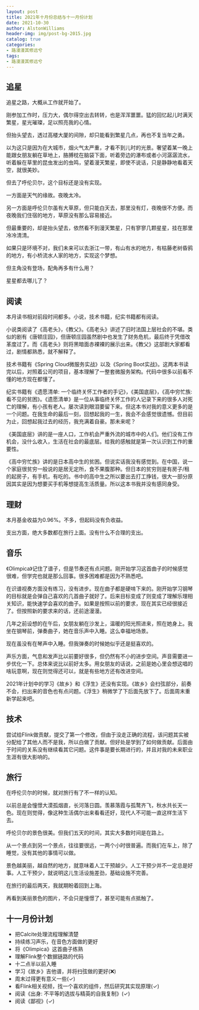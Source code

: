 ```yaml
---
layout: post
title: 2021年十月份总结与十一月份计划
date: 2021-10-30
author: AlstonWilliams
header-img: img/post-bg-2015.jpg
catalog: true
categories:
- 路漫漫其修远兮
tags:
- 路漫漫其修远兮
---
```


## 追星

追星之路，大概从工作就开始了。

刚参加工作时，压力大，偶尔得空出去转转，也是浑浑噩噩。猛的回忆起儿时满天繁星，星光璀璨，足以照亮我的心情。

但抬头望去，透过高楼大厦的间隙，却只能看到繁星几点，再也不复当年之勇。

以为这只是因为在大城市，烟火气太严重，才看不到儿时的光景。奢望着某一晚上能跟女朋友躺在草地上，胳膊枕在脑袋下面，听着旁边的瀑布或者小河潺潺流水，听着躲在草里的昆虫发出的虫鸣，望着漫天繁星，即使不说话，只是静静地看着天空，就很美妙。

但去了呼伦贝尔，这个目标还是没有实现。

一方面是天气的缘故。夜晚太冷。

另一方面是呼伦贝尔虽有大草原，但只能白天去，那里没有灯，夜晚很不方便。而夜晚我们住宿的地方，草原没有那么容易接近。

但最重要的，却是抬头望去，依然看不到漫天繁星，只有寥寥几颗星星，挂在那里冷冷清清。

如果只是环境不对，我们未来可以去浙江一带，有山有水的地方，有枯藤老树昏鸦的地方，有小桥流水人家的地方，实现这个梦想。

但主角没有登场，配角再多有什么用？

星星都去哪儿了？

## 阅读

本月读书相对前段时间都多。小说，技术书籍，纪实书籍都有阅读。

小说类阅读了《高老头》，《教父》。《高老头》讲述了旧时法国上层社会的不堪。类似的剧有《唐顿庄园》，但唐顿庄园虽然剧中也发生了财务危机，最后终于凭借改革度过了。而《高老头》则将黑暗面赤裸裸的展示出来。《教父》这部剧大家都看过，剧情都熟悉，就不解释了。

技术书籍有《Spring Cloud微服务实战》以及《Spring Boot实战》。这两本书读完以后，对照着公司的项目，基本理解了一整套微服务架构。代码中很多以前看不懂的地方现在都懂了。

纪实书籍有《遗愿清单: 一个临终关怀工作者的手记》，《美国底层》，《高中穷忙族: 看不见的贫困》。《遗愿清单》是一位从事临终关怀工作的人记录下来的很多人对死亡的理解，有小孩有老人。屡次读到眼泪要留下来。但这本书对我的意义更多的是一个问题。在我生命的最后一刻，回想起我的一生，我会不会感觉很遗憾。但目前为止，回想起我过去的经历，我充满着自豪。那未来呢？

《美国底层》讲的是一座人口，工作机会严重外流的城市中的人们。他们没有工作机会，没什么收入，生活在社会的最底层。给我的感触就是第一次认识到工作的重要性。

《高中穷忙族》讲的是日本高中生的贫困。但说实话我没有感觉到。在中国，说一个家庭很贫穷一般说的是居无定所，食不果腹那种。但日本的贫穷则是有房子/租的起房子，有手机，有吃的。书中的高中生之所以要出去打工挣钱，很大一部分原因其实是因为想要买手机等想提高生活质量。所以这本书我并没有感同身受。

## 理财

本月基金收益为0.96%。不多，但起码没有负收益。

支出方面，绝大多数都在旅行上面。没有什么不合理的支出。

## 音乐

《Olimpica》记住了谱子，但是节奏还有点问题。刚开始学习这首曲子的时候感觉很难，但学完也就是那么回事。很多困难都是因为不熟悉吧。

在识谱视奏方面没有练习，没有进步。现在曲子都是硬啃下来的。刚开始学习钢琴的目标就是会弹自己喜欢的几首曲子就好了。后来目标变成了则变成了理解乐理相关知识，能快速学会喜欢的曲子。如果是按照以前的要求，现在其实已经很接近了。但按照新的要求来的话，还前途漫漫。

几年之前设想的在午后，女朋友躺在沙发上，温暖的阳光照进来，照在她身上。我坐在钢琴前，弹奏曲子，她在音乐声中入睡。这么幸福地场景。

现在虽没有在琴声中入睡。但我弹奏的时候她似乎还是挺喜欢的。

声乐方面，气息和发声比以前要好很多，但仍然有不小的进步空间。声音需要进一步优化一下。总体来说比以前好太多。用女朋友的话说，之前是她心里会想这唱的啥玩意啊，现在则觉得还可以，就是有些地方还有改进空间。

2021年计划中的学习《故乡》和《浮生》还没有实现。《故乡》会扫弦部分，前奏不会，扫出来的音色也有点问题。《浮生》稍微学了下后面先放下了。后面周末重新学起来吧。

## 技术

尝试给Flink做贡献，提交了第一个修改，但由于没走正确的流程，该问题其实被分配给了其他人而不是我，所以白做了贡献。但好处是学到了如何做贡献。后面由于时间的关系没有继续看其它问题。这件事是要长期进行的，并且对我的未来职业生涯有很大影响的。

## 旅行

在呼伦贝尔的时候，就对旅行有了不一样的认知。

以前总是会憧憬大漠孤烟直，长河落日圆。羡慕落霞与孤鹜齐飞，秋水共长天一色。现在则觉得，像这种生活偶尔出来看看还好，现代人不可能一直这样生活下去。

呼伦贝尔的景色很美。但我们五天的时间，其实大多数时间是在路上。

从一个景点到另一个景点，往往要很远，一两个小时很普遍。而我们在车上，除了睡觉，没有其他的事情可以做。

景色越美丽，越自然的地方，就意味着人工干预越少。人工干预少并不一定总是好事。人工干预少，就说明这儿生活设施差劲，基础设施不完善。

在旅行的最后两天，我就期盼着回到上海。

再看到美丽景色的图片，不会只是憧憬了，甚至可能有点抵触了。

## 十一月份计划

- 把Calcite处理流程理解清楚
- 持续练习声乐，在音色方面做的更好
- 将《Olimpica》这首曲子练熟
- 理解Flink整个数据链路的代码
- 十二点半以前入睡
- 学习《故乡》吉他谱，并将扫弦做的更好(❌)
- 周末过得更有意义一些(✓)
- 看Flink相关视频，找一个喜欢的组件，然后研究其实现原理(✓)
- 阅读《出身: 不平等的选拔与精英的自我复制》(✓)
- 阅读《鄙视》(✓)
